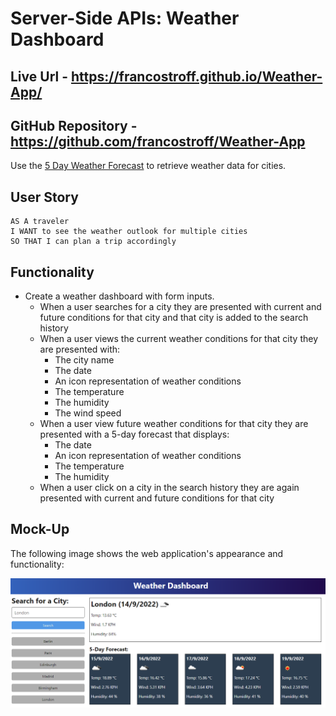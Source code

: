 # Server-Side APIs: Weather Dashboard

## Live Url - https://francostroff.github.io/Weather-App/
## GitHub Repository - https://github.com/francostroff/Weather-App

Use the [5 Day Weather Forecast](https://openweathermap.org/forecast5) to retrieve weather data for cities. 

## User Story

```text
AS A traveler
I WANT to see the weather outlook for multiple cities
SO THAT I can plan a trip accordingly
```

## Functionality

* Create a weather dashboard with form inputs.
  * When a user searches for a city they are presented with current and future conditions for that city and that city is added to the search history
  * When a user views the current weather conditions for that city they are presented with:
    * The city name
    * The date
    * An icon representation of weather conditions
    * The temperature
    * The humidity
    * The wind speed
  * When a user view future weather conditions for that city they are presented with a 5-day forecast that displays:
    * The date
    * An icon representation of weather conditions
    * The temperature
    * The humidity
  * When a user click on a city in the search history they are again presented with current and future conditions for that city

## Mock-Up

The following image shows the web application's appearance and functionality:

![The weather app includes a search option, a list of cities, and a five-day forecast and current weather conditions for London.](./assets/10-server-side-apis-challenge-demo.png)


